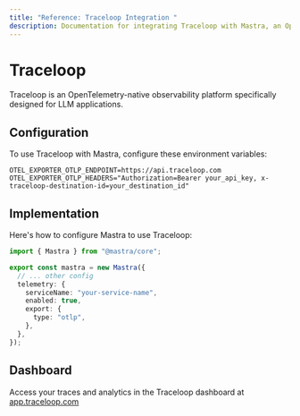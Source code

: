 ```yaml
---
title: "Reference: Traceloop Integration "
description: Documentation for integrating Traceloop with Mastra, an OpenTelemetry-native observability platform for LLM applications.
---
```


# Traceloop

Traceloop is an OpenTelemetry-native observability platform specifically designed for LLM applications.

## Configuration

To use Traceloop with Mastra, configure these environment variables:

```env
OTEL_EXPORTER_OTLP_ENDPOINT=https://api.traceloop.com
OTEL_EXPORTER_OTLP_HEADERS="Authorization=Bearer your_api_key, x-traceloop-destination-id=your_destination_id"
```

## Implementation

Here's how to configure Mastra to use Traceloop:

```typescript
import { Mastra } from "@mastra/core";

export const mastra = new Mastra({
  // ... other config
  telemetry: {
    serviceName: "your-service-name",
    enabled: true,
    export: {
      type: "otlp",
    },
  },
});
```

## Dashboard

Access your traces and analytics in the Traceloop dashboard at [app.traceloop.com](https://app.traceloop.com)
